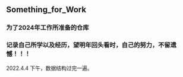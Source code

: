 ## Something_for_Work
### 为了2024年工作所准备的仓库
### 记录自己所学以及经历，望明年回头看时，自己的努力，不留遗憾！！！
2022.4.4 下午，数据结构过完一遍。
